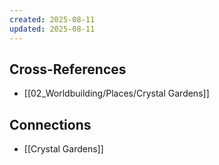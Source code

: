```yaml
---
created: 2025-08-11
updated: 2025-08-11
---
```




## Cross-References

- [[02_Worldbuilding/Places/Crystal Gardens]]


## Connections

- [[Crystal Gardens]]
